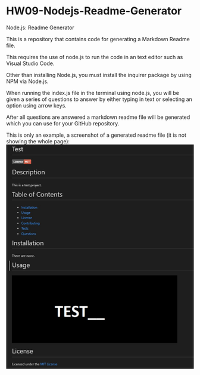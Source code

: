 # HW09-Nodejs-Readme-Generator

Node.js: Readme Generator 

This is a repository that contains code for generating a Markdown Readme file.

This requires the use of node.js to run the code in an text editor such as Visual Studio Code.

Other than installing Node.js, you must install the inquirer package by using NPM via Node.js.

When running the index.js file in the terminal using node.js, you will be given a series of questions to answer by either typing in text or selecting an option using arrow keys.

After all questions are answered a markdown readme file will be generated which you can use for your GitHub repository.

This is only an example, a screenshot of a generated readme file (it is not showing the whole page): 
![Screenshot of readme file](rd5.jpg)